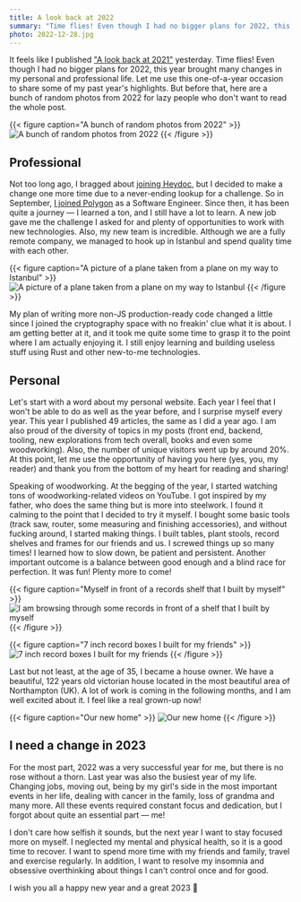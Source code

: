 ```yaml
---
title: A look back at 2022
summary: "Time flies! Even though I had no bigger plans for 2022, this year brought many changes in my personal and professional life. Let me use this one-of-a-year occasion to share some of my past year's highlights."
photo: 2022-12-28.jpg
---
```


It feels like I published ["A look back at 2021"](/a-look-back-at-2021/) yesterday. Time flies! Even though I had no bigger plans for 2022, this year brought many changes in my personal and professional life. Let me use this one-of-a-year occasion to share some of my past year's highlights. But before that, here are a bunch of random photos from 2022 for lazy people who don't want to read the whole post.

{{< figure caption="A bunch of random photos from 2022" >}} 
![A bunch of random photos from 2022](/photos/2022-12-28-1.jpg)
{{< /figure >}}

## Professional

Not too long ago, I bragged about [joining Heydoc](/thanks-for-everything-mindera-hi-heydoc/), but I decided to make a change one more time due to a never-ending lookup for a challenge. So in September, [I joined Polygon](/i-am-joining-polygon/) as a Software Engineer. Since then, it has been quite a journey — I learned a ton, and I still have a lot to learn. A new job gave me the challenge I asked for and plenty of opportunities to work with new technologies. Also, my new team is incredible. Although we are a fully remote company, we managed to hook up in Istanbul and spend quality time with each other.

{{< figure caption="A picture of a plane taken from a plane on my way to Istanbul" >}} 
![A picture of a plane taken from a plane on my way to Istanbul](/photos/2022-12-28-2.jpg)
{{< /figure >}}

My plan of writing more non-JS production-ready code changed a little since I joined the cryptography space with no freakin' clue what it is about. I am getting better at it, and it took me quite some time to grasp it to the point where I am actually enjoying it. I still enjoy learning and building useless stuff using Rust and other new-to-me technologies.

## Personal

Let's start with a word about my personal website. Each year I feel that I won't be able to do as well as the year before, and I surprise myself every year. This year I published 49 articles, the same as I did a year ago. I am also proud of the diversity of topics in my posts (front end, backend, tooling, new explorations from tech overall, books and even some woodworking). Also, the number of unique visitors went up by around 20%. At this point, let me use the opportunity of having you here (yes, you, my reader) and thank you from the bottom of my heart for reading and sharing!

Speaking of woodworking. At the begging of the year, I started watching tons of woodworking-related videos on YouTube. I got inspired by my father, who does the same thing but is more into steelwork. I found it calming to the point that I decided to try it myself. I bought some basic tools (track saw, router, some measuring and finishing accessories), and without fucking around, I started making things. I built tables, plant stools, record shelves and frames for our friends and us. I screwed things up so many times! I learned how to slow down, be patient and persistent. Another important outcome is a balance between good enough and a blind race for perfection. It was fun! Plenty more to come!

{{< figure caption="Myself in front of a records shelf that I built by myself" >}} 
![I am browsing through some records in front of a shelf that I built by myself](/photos/2022-12-28-3.jpg)
{{< /figure >}}



{{< figure caption="7 inch record boxes I built for my friends" >}} 
![7 inch record boxes I built for my friends](/photos/2022-12-28-4.jpg)
{{< /figure >}}

Last but not least, at the age of 35, I became a house owner. We have a beautiful, 122 years old victorian house located in the most beautiful area of Northampton (UK). A lot of work is coming in the following months, and I am well excited about it. I feel like a real grown-up now!

{{< figure caption="Our new home" >}} 
![Our new home](/photos/2022-12-28-5.jpg)
{{< /figure >}}

## I need a change in 2023

For the most part, 2022 was a very successful year for me, but there is no rose without a thorn. Last year was also the busiest year of my life. Changing jobs, moving out, being by my girl's side in the most important events in her life, dealing with cancer in the family, loss of grandma and many more. All these events required constant focus and dedication, but I forgot about quite an essential part — me!

I don't care how selfish it sounds, but the next year I want to stay focused more on myself. I neglected my mental and physical health, so it is a good time to recover. I want to spend more time with my friends and family, travel and exercise regularly. In addition, I want to resolve my insomnia and obsessive overthinking about things I can't control once and for good.

I wish you all a happy new year and a great 2023 🎉
